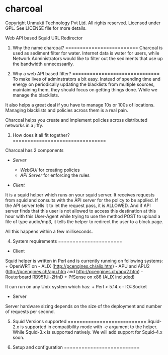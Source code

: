 charcoal
========

Copyright Unmukti Technology Pvt Ltd. All rights reserved.
Licensed under GPL. See LICENSE file for more details.

Web API based Squid URL Redirector

1. Why the name charcoal?
=========================
Charcoal is used as sediment filter for water. Internet data is water for users, while Network Administrators would like to 
filter out the sediments that use up the bandwidth unnecessarily.

2. Why a web API based filter?
==============================
To make lives of adminstrators a bit easy. Instead of spending time and energy on periodically updating the blacklists from 
multiple sources, maintaining them, they should focus on getting things done. While we manage the blacklists.

It also helps a great deal if you have to manage 10s or 100s of locations. Managing blacklists and policies across them is a 
real pain. 

Charcoal helps you create and implement policies across distributed networks in a jiffy.

3. How does it all fit together?
================================

Charcoal has 2 components
* _Server_

	+ *WebGUI* for creating policies
	+ *API Server* for enforcing the rules
* _Client_

It is a squid helper which runs on your squid server. It receives requests from squid and consults with the API server for the
policy to be applied. If the API server tells it to let the request pass, it is ALLOWED. And if API server finds that this user
is not allowed to access this destination at this hour with this User-Agent while trying to use the method POST to upload a file
of type audio/mp3, it tells the helper to redirect the user to a block page.

All this happens within a few milliseconds.

4. System requirements
======================

* Client

Squid helper is written in Perl and is currently running on following systems:
	+ OpenWRT on
		- ALIX (http://pcengines.ch/alix.htm)
		- APU and APU2 (http://pcengines.ch/apu.htm and http://pcengines.ch/apu2.htm)
		- Routerboard RB951Ui-2HnD
	+ PfSense on x86 (ALIX included)
	
It can run on any Unix system which has:
	+ Perl > 5.14.x
		- IO::Socket

* Server

Server hardware sizing depends on the size of the deployment and number of requests per second.

5. Squid Versions supported
===========================
Squid-2.x is supported in compatibility mode with *-c* argument to the helper. While Squid-3.x is supported natively.
We will add support for Squid-4.x soon.

6. Setup and configuration
==========================
